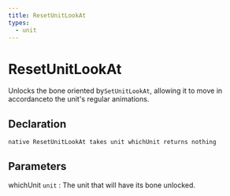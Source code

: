 ```yaml
---
title: ResetUnitLookAt
types:
  - unit
---
```


# ResetUnitLookAt
Unlocks the bone oriented by`SetUnitLookAt`, allowing it to move in accordanceto the unit's regular animations.

## Declaration

```jass
native ResetUnitLookAt takes unit whichUnit returns nothing
```

## Parameters
whichUnit `unit`
: The unit that will have its bone unlocked.
